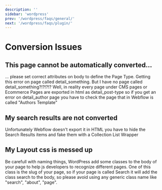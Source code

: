 ```yaml
---
description: ''
sidebar: 'wordpress'
prev: '/wordpress/faqs/general/'
next: '/wordpress/faqs/plugin/'
---
```


# Conversion Issues

## This page cannot be automatically converted...

... please set correct attributes on body to define the Page Type. Getting this error on page called detail_something. But I have no page called detail_something?!?!?!? Well, in reality every page under CMS pages or Ecommerce Pages are exported in html as detail_post-type so if you get an error on detail_author page you have to check the page that in Webflow is called "Authors Template"

## My search results are not converted

Unfortunately Webflow doesn't export it in HTML you have to hide the Search Results items and fake them with a Collection List Wrapper

## My Layout css is messed up

Be carefull with naming things, WordPress add some classes to the body of your page to help js developers to recognize different pages. One of this class is the slug of your page, so if your page is called Search it will add the class search to the body, so please avoid using any generic class name like "search", "about", "page".